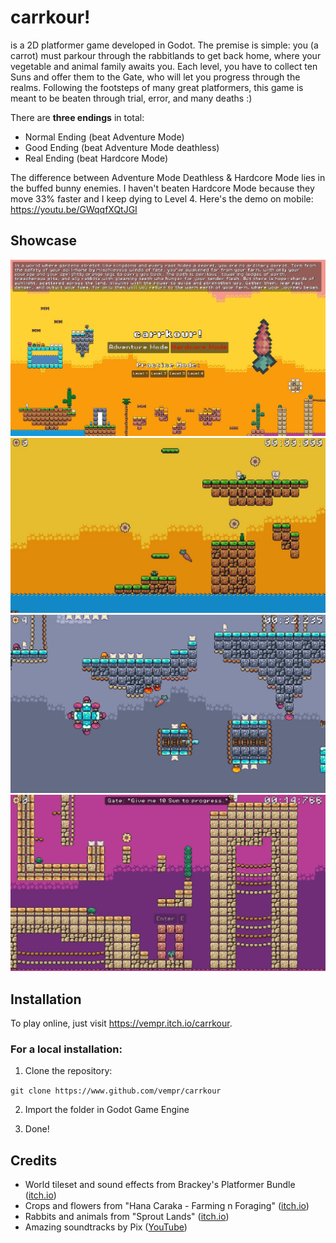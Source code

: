# carrkour!

is a 2D platformer game developed in Godot. The premise is simple: you (a carrot) must parkour through the
rabbitlands to get back home, where your vegetable and animal family awaits you. Each level,
you have to collect ten Suns and offer them to the Gate, who will let you progress through
the realms. Following the footsteps of many great platformers, this game is meant to be beaten
through trial, error, and many deaths :)

There are **three endings** in total:

- Normal Ending (beat Adventure Mode)
- Good Ending (beat Adventure Mode deathless)
- Real Ending (beat Hardcore Mode)

The difference between Adventure Mode Deathless & Hardcore Mode lies in the buffed bunny enemies.
I haven't beaten Hardcore Mode because they move 33% faster and I keep dying to Level 4.
Here's the demo on mobile: https://youtu.be/GWqqfXQtJGI

## Showcase

![](https://github.com/vempr/carrkour/blob/d640a741b21d71dc1a5d118feabdf4485b6974d5/assets/readme/week-4-1.jpg)
![](https://github.com/vempr/carrkour/blob/d640a741b21d71dc1a5d118feabdf4485b6974d5/assets/readme/week-4-2.jpg)
![](https://github.com/vempr/carrkour/blob/d640a741b21d71dc1a5d118feabdf4485b6974d5/assets/readme/week-4-3.jpg)
![](https://github.com/vempr/carrkour/blob/d640a741b21d71dc1a5d118feabdf4485b6974d5/assets/readme/week-4-4.jpg)

## Installation

To play online, just visit https://vempr.itch.io/carrkour.

### For a local installation:

1. Clone the repository:

`git clone https://www.github.com/vempr/carrkour`

2. Import the folder in Godot Game Engine

3. Done!

## Credits
- World tileset and sound effects from Brackey's Platformer Bundle ([itch.io](https://brackeysgames.itch.io/brackeys-platformer-bundle))
- Crops and flowers from "Hana Caraka - Farming n Foraging" ([itch.io](https://otterisk.itch.io/hana-caraka-farming-foraging))
- Rabbits and animals from "Sprout Lands" ([itch.io](https://cupnooble.itch.io/sprout-lands-asset-pack))
- Amazing soundtracks by Pix ([YouTube](https://www.youtube.com/@Pixverses))
